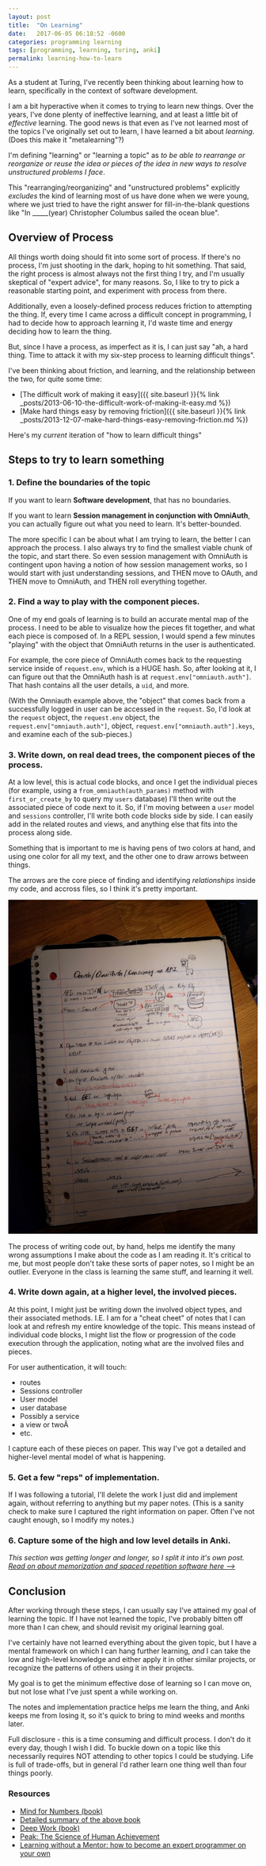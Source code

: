 ```yaml
---
layout: post
title:  "On Learning"
date:   2017-06-05 06:18:52 -0600
categories: programming learning
tags: [programming, learning, turing, anki]
permalink: learning-how-to-learn
---
```


As a student at Turing, I've recently been thinking about learning how to learn, specifically in the context of software development.

I am a bit hyperactive when it comes to trying to learn new things. Over the years, I've done plenty of ineffective learning, and at least a little bit of _effective_ learning. The good news is that even as I've not learned most of the topics I've originally set out to learn, I have learned a bit about _learning_. (Does this make it "metalearning"?)

I'm defining "learning" or "learning a topic" as _to be able to rearrange or reorganize or reuse the idea or pieces of the idea in new ways to resolve unstructured problems I face_.

<!--more-->

This "rearranging/reorganizing" and "unstructured problems" explicitly _excludes_ the kind of learning most of us have done when we were young, where we just tried to have the right answer for fill-in-the-blank questions like "In _____(year) Christopher Columbus sailed the ocean blue".

## Overview of Process

All things worth doing should fit into some sort of process. If there's no process, I'm just shooting in the dark, hoping to hit something. That said, the right process is almost always not the first thing I try, and I'm usually skeptical of "expert advice", for many reasons. So, I like to try to pick a reasonable starting point, and experiment with process from there.

Additionally, even a loosely-defined process reduces friction to attempting the thing. If, every time I came across a difficult concept in programming, I had to decide how to approach learning it, I'd waste time and energy deciding how to learn the thing.

But, since I have a process, as imperfect as it is, I can just say "ah, a hard thing. Time to attack it with my six-step process to learning difficult things".

I've been thinking about friction, and learning, and the relationship between the two, for quite some time:

- [The difficult work of making it easy]({{ site.baseurl }}{% link _posts/2013-06-10-the-difficult-work-of-making-it-easy.md %})
- [Make hard things easy by removing friction]({{ site.baseurl }}{% link _posts/2013-12-07-make-hard-things-easy-removing-friction.md %})

Here's my _current_ iteration of "how to learn difficult things"

## Steps to try to learn something

### 1. Define the boundaries of the topic


If you want to learn **Software development**, that has no boundaries.

If you want to learn **Session management in conjunction with OmniAuth**, you can actually figure out what you need to learn. It's better-bounded.

The more specific I can be about what I am trying to learn, the better I can approach the process. I also always try to find the smallest viable chunk of the topic, and start there. So even session management with OmniAuth is contingent upon having a notion of how session management works, so I would start with just understanding sessions, and THEN move to OAuth, and THEN move to OmniAuth, and THEN roll everything together.

### 2. Find a way to play with the component pieces.

One of my end goals of learning is to build an accurate mental map of the process. I need to be able to visualize how the pieces fit together, and what each piece is composed of. In a REPL session, I would spend a few minutes "playing" with the object that OmniAuth returns in the user is authenticated.

For example, the core piece of OmniAuth comes back to the requesting service inside of `request.env`, which is a HUGE hash. So, after looking at it, I can figure out that the OmniAuth hash is at `request.env["omniauth.auth"]`. That hash contains all the user details, a `uid`, and more.

(With the Omniauth example above, the "object" that comes back from a successfully logged in user can be accessed in the `request`. So, I'd look at the `request` object, the `request.env` object, the `request.env["omniauth.auth"]`, object, `request.env["omniauth.auth"].keys`, and examine each of the sub-pieces.)

### 3. Write down, on real dead trees, the component pieces of the process.

At a low level, this is actual code blocks, and once I get the individual pieces (for example, using a `from_omniauth(auth_params)` method with `first_or_create_by` to query my `users` database) I'll then write out the associated piece of code next to it. So, if I'm moving between a `user` model and `sessions` controller, I'll write both code blocks side by side. I can easily add in the related routes and views, and anything else that fits into the process along side.

Something that is important to me is having pens of two colors at hand, and using one color for all my text, and the other one to draw arrows between things.

The arrows are the core piece of finding and identifying _relationships_ inside my code, and accross files, so I think it's pretty important.

![Some of my OmniAuth notes](/images/17-05-18-omniauth_1.jpg)

The process of writing code out, by hand, helps me identify the many wrong assumptions I make about the code as I am reading it. It's critical to me, but most people don't take these sorts of paper notes, so I might be an outlier. Everyone in the class is learning the same stuff, and learning it well.

### 4. Write down again, at a higher level, the involved pieces.

At this point, I might just be writing down the involved object types, and their associated methods. I.E. I am for a "cheat cheet" of notes that I can look at and refresh my entire knowledge of the topic. This means instead of individual code blocks, I might list the flow or progression of the code execution through the application, noting what are the involved files and pieces.

For user authentication, it will touch:

- routes
- Sessions controller
- User model
- user database
- Possibly a service
- a view or twoÂ
- etc.

I capture each of these pieces on paper. This way I've got a detailed and higher-level mental model of what is happening.

### 5. Get a few "reps" of implementation.

If I was following a tutorial, I'll delete the work I just did and implement again, without referring to anything but my paper notes. (This is a sanity check to make sure I captured the right information on paper. Often I've not caught enough, so I modify my notes.)

### 6. Capture some of the high and low level details in Anki.

_This section was getting longer and longer, so I split it into it's own post. [Read on about memorization and spaced repetition software here -->](/anki-spaced-repetition-system)_

## Conclusion

After working through these steps, I can usually say I've attained my goal of learning the topic. If I have not learned the topic, I've probably bitten off more than I can chew, and should revisit my original learning goal.

I've certainly have not learned everything about the given topic, but I have a mental framework on which I can hang further learning, _and_ I can take the low and high-level knowledge and either apply it in other similar projects, or recognize the patterns of others using it in their projects.

My goal is to get the minimum effective dose of learning so I can move on, but not lose what I've just spent a while working on.

The notes and implementation practice helps me learn the thing, and Anki keeps me from losing it, so it's quick to bring to mind weeks and months later.

Full disclosure - this is a time consuming and difficult process. I don't do it every day, though I wish I did. To buckle down on a topic like this necessarily requires NOT attending to other topics I could be studying. Life is full of trade-offs, but in general I'd rather learn one thing well than four things poorly.

### Resources

- [Mind for Numbers (book)](https://www.amazon.com/Mind-Numbers-Science-Flunked-Algebra/dp/039916524X)
- [Detailed summary of the above book](http://www.fullerton.edu/LearningAssistance/Review-and-Summary-of-A-Mind-for-Numbers.pdf)
- [Deep Work (book)]()
- [Peak: The Science of Human Achievement]()
- [Learning without a Mentor: how to become an expert programmer on your own](https://codewithoutrules.com/2017/04/17/learning-without-a-mentor/)
